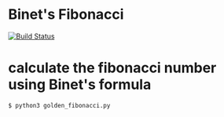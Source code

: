 # Binet's Fibonacci

[![Build Status](https://travis-ci.org/joemccann/dillinger.svg?branch=master)](https://travis-ci.org/joemccann/dillinger)

# calculate the fibonacci number using Binet's formula

```sh
$ python3 golden_fibonacci.py
